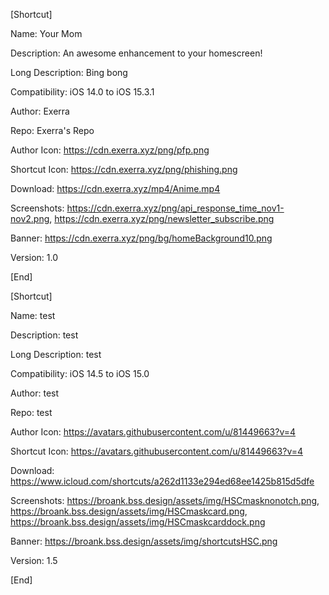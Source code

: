 [Shortcut]

Name: Your Mom

Description: An awesome enhancement to your homescreen!

Long Description: Bing bong

Compatibility: iOS 14.0 to iOS 15.3.1

Author: Exerra

Repo: Exerra's Repo

Author Icon: https://cdn.exerra.xyz/png/pfp.png

Shortcut Icon: https://cdn.exerra.xyz/png/phishing.png

Download: https://cdn.exerra.xyz/mp4/Anime.mp4

Screenshots: https://cdn.exerra.xyz/png/api_response_time_nov1-nov2.png, https://cdn.exerra.xyz/png/newsletter_subscribe.png

Banner: https://cdn.exerra.xyz/png/bg/homeBackground10.png

Version: 1.0

[End]

[Shortcut]

Name: test

Description: test

Long Description: test

Compatibility: iOS 14.5 to iOS 15.0

Author: test

Repo: test

Author Icon: https://avatars.githubusercontent.com/u/81449663?v=4

Shortcut Icon: https://avatars.githubusercontent.com/u/81449663?v=4

Download: https://www.icloud.com/shortcuts/a262d1133e294ed68ee1425b815d5dfe

Screenshots: https://broank.bss.design/assets/img/HSCmasknonotch.png, https://broank.bss.design/assets/img/HSCmaskcard.png, https://broank.bss.design/assets/img/HSCmaskcarddock.png

Banner: https://broank.bss.design/assets/img/shortcutsHSC.png

Version: 1.5

[End]
